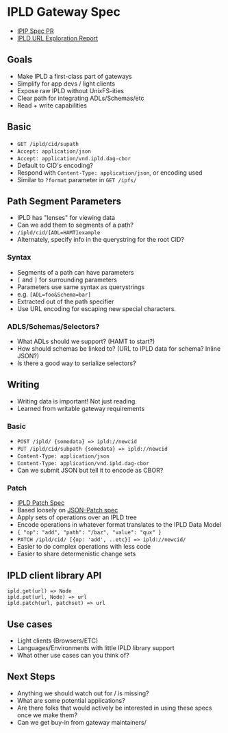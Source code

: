 # IPLD Gateway Spec

<!--
Hey folks, in this session we're going to be looking at some of the ideas I've had about exposing high level IPLD APIs via gateways and custom protocol handlers in browsers.
We'll be periodically pausing to take questions/comments from the room so we can figure out a spec that works for everyone.
-->

- [IPIP Spec PR](https://github.com/ipfs/specs/pull/293)
- [IPLD URL Exploration Report](https://github.com/ipld/ipld/blob/e6cfab631d2bd24bf158d3a85e126514c98de5ce/notebook/exploration-reports/2022.03-ipld-url-scheme.md#future-work)

## Goals

<!--
Starting out, here's some of the assumptions and goals I had when going about this.
-->

- Make IPLD a first-class part of gateways
- Simplify for app devs / light clients
- Expose raw IPLD without UnixFS-ities
- Clear path for integrating ADLs/Schemas/etc
- Read + write capabilities

## Basic

<!--
With that in mind, let's talk about some basic APIs we could expose on the gateway for loading IPLD content.
Obviously, getting a CID can be useful, and we could extend it with the standard `Accept` header from browsers to get data out in different formats.
Similarly the gateway will informus what the encoding is for the data we asked for.
-->

- `GET /ipld/cid/supath`
- `Accept: application/json`
- `Accept: application/vnd.ipld.dag-cbor`
- Default to CID's encoding?
- Respond with `Content-Type: application/json`, or encoding used
- Similar to `?format` parameter in `GET /ipfs/`

## Path Segment Parameters

<!--
A slightly more advanced feature, which makes raw IPLD different from IPFS paths, is the ability to view data through different lenses.
I propose we take full advantage of this in gateways and make it easy for applications to signal that they would like to use ADLs and the such.
With this we can apply ADLs, schemas, and selectors for segments in the IPLD path.
-->

- IPLD has "lenses" for viewing data
- Can we add them to segments of a path?
- `/ipld/cid/[ADL=HAMT]example`
- Alternately, specify info in the querystring for the root CID?

### Syntax

<!--
Each `segment` in an IPLD path can have some parameters surrounded by `[` and `]`.
The content of these parameters follows the same encoding as query strings, where parameters specify lenses and IPLD transofmrations that should be made on the data before returning it to the client.
-->

- Segments of a path can have parameters
- `[` and `]` for surrounding parameters
- Parameters use same syntax as querystrings
- e.g. `[ADL=foo&Schema=bar]`
- Extracted out of the path specifier
- Use URL encoding for escaping new special characters.

### ADLS/Schemas/Selectors?

<!--
So, I'd like to reserve this parameter syntax sooner than later, but I'd like some feedback before suggesting specific ways that parameters should be handled.
I've put some questions together that it'd be useful to contemplate and to record answers from folks in the room.
Feel free to bring up related points here too.
-->

- What ADLs should we support? (HAMT to start?)
- How should schemas be linked to? (URL to IPLD data for schema? Inline JSON?)
- Is there a good way to serialize selectors?

## Writing

<!--
So, reading IPLD data is a good start, but I think that authoring content is just as important if not more so important for p2p tech to really spread.
With that in mind, I wanted to apply some of the learnings from writable gateways for IPFS and IPNS to IPLD.
-->

- Writing data is important! Not just reading.
- Learned from writable gateway requirements

### Basic

<!--
Uploading IPLD data could be similar to IPFS.
We can POST data encoded in whatever format we're used to to `/ipld/` and get back the CID for it.
Or we can PUT some data over top of an existing CID with some data and get back an updated root.
As well, similar to being able to read data in different formats, we can hint to the gateway which encoding we're using for IPLD.
One thing that remains is to figure out how we could POST data in one encoding, but have the gateway save it in another one.
-->

- `POST /ipld/ {somedata} => ipld://newcid`
- `PUT /ipld/cid/subpath {somedata} => ipld://newcid`
- `Content-Type: application/json`
- `Content-Type: application/vnd.ipld.dag-cbor`
- Can we submit JSON but tell it to encode as CBOR?

### Patch

<!--
For cases where we want to perform several changes to a dataset at once, we can make use of the IPLD Patch spec.
This is based on JSON-Patch for specifying operations to apply, but it works with the IPLD data model and can use any encoding that is supported by it.
Coincidentally, the HTTP spec has a standard PATCH method which we can leverage for adding in data.
This makes it easier for applications to represent complex changes and to determenistically share change sets.
-->

- [IPLD Patch Spec](https://ipld.io/specs/patch/)
- Based loosely on [JSON-Patch spec](https://datatracker.ietf.org/doc/html/rfc6902/)
- Apply sets of operations over an IPLD tree
- Encode operations in whatever format translates to the IPLD Data Model
- `{ "op": "add", "path": "/baz", "value": "qux" }`
- `PATCH /ipld/cid/ [{op: 'add', ..etc}] => ipld://newcid/`
- Easier to do complex operations with less code
- Easier to share determenistic change sets

## IPLD client library API

<!--
Outside of gateways, it would be useful to think about how these same operations could be exposed via IPLD APIs.
I propose having raw mappings between IPLD APIs/CLI tools and the gateway so that applications could have a standard way of thinking about working with IPLD along side the nitty-gritty low level APIs for when they need them.
-->

```
ipld.get(url) => Node
ipld.put(url, Node) => url
ipld.patch(url, patchset) => url
```

## Use cases

- Light clients (Browsers/ETC)
- Languages/Environments with little IPLD library support
- What other use cases can you think of?

## Next Steps

- Anything we should watch out for / is missing?
- What are some potential applications?
- Are there folks that would actively be interested in using these specs once we make them?
- Can we get buy-in from gateway maintainers/

